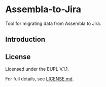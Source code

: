 # Assembla-to-Jira

Tool for migrating data from Assembla to Jira.

## Introduction


## License

Licensed under the EUPL V.1.1.

For full details, see [LICENSE.md](LICENSE.md).

